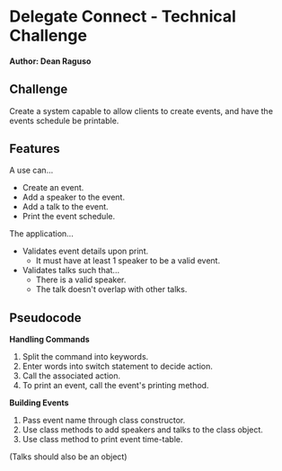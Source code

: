 # Delegate Connect - Technical Challenge
#### Author: Dean Raguso  

## Challenge 
Create a system capable to allow clients to create events, and have the events schedule be printable.

## Features
A use can...
- Create an event.
- Add a speaker to the event.
- Add a talk to the event.
- Print the event schedule.

The application...
- Validates event details upon print.
  - It must have at least 1 speaker to be a valid event.
- Validates talks such that...
  - There is a valid speaker.
  - The talk doesn't overlap with other talks.

## Pseudocode

**Handling Commands**
1. Split the command into keywords.
2. Enter words into switch statement to decide action.
3. Call the associated action.
4. To print an event, call the event's printing method.

**Building Events**
1. Pass event name through class constructor.
2. Use class methods to add speakers and talks to the class object.
3. Use class method to print event time-table.

(Talks should also be an object)